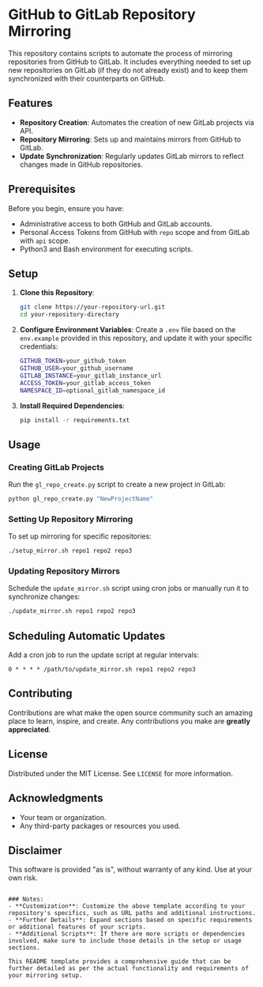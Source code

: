 # GitHub to GitLab Repository Mirroring

This repository contains scripts to automate the process of mirroring repositories from GitHub to GitLab. It includes everything needed to set up new repositories on GitLab (if they do not already exist) and to keep them synchronized with their counterparts on GitHub.

## Features

- **Repository Creation**: Automates the creation of new GitLab projects via API.
- **Repository Mirroring**: Sets up and maintains mirrors from GitHub to GitLab.
- **Update Synchronization**: Regularly updates GitLab mirrors to reflect changes made in GitHub repositories.

## Prerequisites

Before you begin, ensure you have:
- Administrative access to both GitHub and GitLab accounts.
- Personal Access Tokens from GitHub with `repo` scope and from GitLab with `api` scope.
- Python3 and Bash environment for executing scripts.

## Setup

1. **Clone this Repository**:
   ```bash
   git clone https://your-repository-url.git
   cd your-repository-directory
   ```

2. **Configure Environment Variables**:
   Create a `.env` file based on the `env.example` provided in this repository, and update it with your specific credentials:
   ```bash
   GITHUB_TOKEN=your_github_token
   GITHUB_USER=your_github_username
   GITLAB_INSTANCE=your_gitlab_instance_url
   ACCESS_TOKEN=your_gitlab_access_token
   NAMESPACE_ID=optional_gitlab_namespace_id
   ```

3. **Install Required Dependencies**:
   ```bash
   pip install -r requirements.txt
   ```

## Usage

### Creating GitLab Projects

Run the `gl_repo_create.py` script to create a new project in GitLab:

```bash
python gl_repo_create.py "NewProjectName"
```

### Setting Up Repository Mirroring

To set up mirroring for specific repositories:

```bash
./setup_mirror.sh repo1 repo2 repo3
```

### Updating Repository Mirrors

Schedule the `update_mirror.sh` script using cron jobs or manually run it to synchronize changes:

```bash
./update_mirror.sh repo1 repo2 repo3
```

## Scheduling Automatic Updates

Add a cron job to run the update script at regular intervals:

```cron
0 * * * * /path/to/update_mirror.sh repo1 repo2 repo3
```

## Contributing

Contributions are what make the open source community such an amazing place to learn, inspire, and create. Any contributions you make are **greatly appreciated**.

## License

Distributed under the MIT License. See `LICENSE` for more information.

## Acknowledgments

- Your team or organization.
- Any third-party packages or resources you used.

## Disclaimer

This software is provided "as is", without warranty of any kind. Use at your own risk.

```

### Notes:
- **Customization**: Customize the above template according to your repository's specifics, such as URL paths and additional instructions.
- **Further Details**: Expand sections based on specific requirements or additional features of your scripts.
- **Additional Scripts**: If there are more scripts or dependencies involved, make sure to include those details in the setup or usage sections.

This README template provides a comprehensive guide that can be further detailed as per the actual functionality and requirements of your mirroring setup.